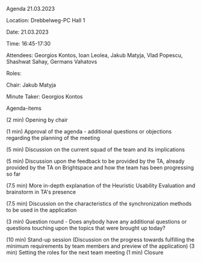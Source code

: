 Agenda 21.03.2023

Location: Drebbelweg-PC Hall 1

Date: 21.03.2023

Time: 16:45-17:30

Attendees: Georgios Kontos, Ioan Leolea, Jakub Matyja, Vlad Popescu, Shashwat Sahay, Germans Vahatovs

Roles:

Chair: Jakub Matyja

Minute Taker: Georgios Kontos

Agenda-items

(2 min)	Opening by chair

(1 min)	Approval of the agenda - additional questions or objections regarding the planning of the meeting

(5 min) Discussion on the current squad of the team and its implications

(5 min) Discussion upon the feedback to be provided by the TA, already provided by the TA on Brightspace and how the team has been progressing so far

(7.5 min) More in-depth explanation of the Heuristic Usability Evaluation and brainstorm in TA's presence

(7.5 min) Discussion on the characteristics of the synchronization methods to be used in the application

(3 min) Question round - Does anybody have any additional questions or questions touching upon the topics that were brought up today?

(10 min) Stand-up session (Discussion on the progress towards fulfilling the minimum requirements by team members and preview of the application)
(3 min)	Setting the roles for the next team meeting
(1 min)	Closure
